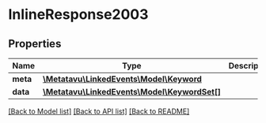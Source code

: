 # InlineResponse2003

## Properties
Name | Type | Description | Notes
------------ | ------------- | ------------- | -------------
**meta** | [**\Metatavu\LinkedEvents\Model\Keyword**](Keyword.md) |  | [optional] 
**data** | [**\Metatavu\LinkedEvents\Model\KeywordSet[]**](KeywordSet.md) |  | [optional] 

[[Back to Model list]](../README.md#documentation-for-models) [[Back to API list]](../README.md#documentation-for-api-endpoints) [[Back to README]](../README.md)


